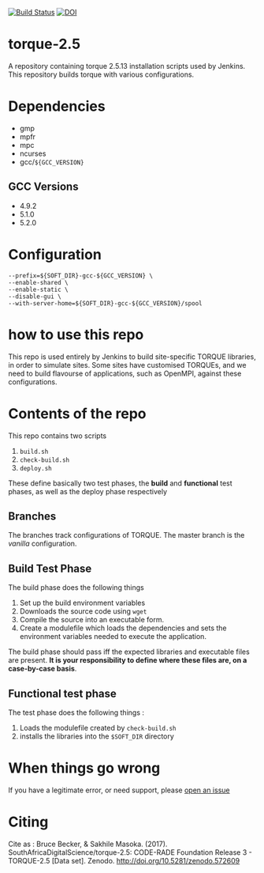 [![Build Status](https://ci.sagrid.ac.za/buildStatus/icon?job=torque-deploy)](https://ci.sagrid.ac.za/job/torque-deploy/) [![DOI](https://zenodo.org/badge/DOI/10.5281/zenodo.572609.svg)](https://doi.org/10.5281/zenodo.572609)


# torque-2.5

A repository containing torque 2.5.13 installation scripts used by Jenkins.
This repository builds torque with various configurations.

# Dependencies

  * gmp
  * mpfr
  * mpc
  * ncurses
  * gcc/`${GCC_VERSION}`

## GCC Versions

  * 4.9.2
  * 5.1.0
  * 5.2.0

# Configuration

```
--prefix=${SOFT_DIR}-gcc-${GCC_VERSION} \
--enable-shared \
--enable-static \
--disable-gui \
--with-server-home=${SOFT_DIR}-gcc-${GCC_VERSION}/spool
```

# how to use this repo

This repo is used entirely by Jenkins to build site-specific TORQUE libraries, in order to simulate sites.
Some sites have customised TORQUEs, and we need to build flavourse of applications, such as OpenMPI, against these configurations.

# Contents of the repo

This repo contains two scripts

  1. `build.sh`
  2. `check-build.sh`
  3. `deploy.sh`

These define basically two test phases, the **build** and **functional** test phases, as well as the deploy phase respectively

## Branches

The branches track configurations of TORQUE. The master branch is the *vanilla* configuration.

## Build Test Phase

The build phase does the following things

  1. Set up the build environment variables
  2. Downloads the source code using `wget`
  4. Compile the source into an executable form.
  5. Create a modulefile which loads the dependencies and sets the environment variables needed to execute the application.

The build phase should pass iff the expected libraries and executable files are present. **It is your responsibility to define where these files are, on a case-by-case basis**.

## Functional test phase

The test phase does the following things :

  1. Loads the modulefile created by `check-build.sh`
  2. installs the libraries into the `$SOFT_DIR` directory

# When things go wrong

If you have a legitimate error, or need support, please [open an issue](../../issues)

# Citing

Cite as :
Bruce Becker, & Sakhile Masoka. (2017). SouthAfricaDigitalScience/torque-2.5: CODE-RADE Foundation Release 3 - TORQUE-2.5 [Data set]. Zenodo. http://doi.org/10.5281/zenodo.572609
